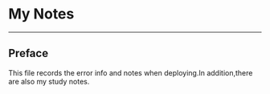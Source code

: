 # My Notes

---

## Preface

This file records the error info and notes  when deploying.In addition,there are also my study notes.

